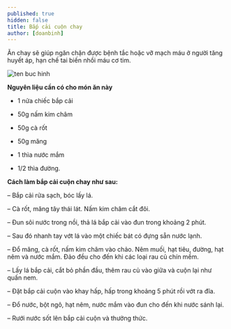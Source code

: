 ```yaml
---
published: true
hidden: false
title: Bắp cải cuộn chay
author: [doanbinh] 
---
```

Ăn chay sẽ giúp ngăn chặn được bệnh tắc hoặc vỡ mạch máu ở người tăng huyết áp, hạn chế tai biến nhồi máu cơ tim.

![ten buc hinh](https://media.cooky.vn/recipe/g2/11990/s800x500/recipe-cover-r11990.jpg "ten buc hinh")

**Nguyên liệu cần có cho món ăn này**

+ 1 nửa chiếc bắp cải

+ 50g nấm kim châm

+ 50g cà rốt

+ 50g măng

+ 1 thìa nước mắm

+ 1/2 thìa đường.

**Cách làm bắp cải cuộn chay như sau:**

– Bắp cải rửa sạch, bóc lấy lá.

– Cà rốt, măng tây thái lát. Nấm kim châm cắt đôi.

– Đun sôi nước trong nồi, thả lá bắp cải vào đun trong khoảng 2 phút.

– Sau đó nhanh tay vớt lá vào một chiếc bát có đựng sẵn nước lạnh.

– Đổ măng, cà rốt, nấm kim châm vào chảo. Nêm muối, hạt tiêu, đường, hạt nêm và nước mắm. Đảo đều cho đến khi các loại rau củ chín mềm.

– Lấy lá bắp cải, cắt bỏ phần đầu, thêm rau củ vào giữa và cuộn lại như quấn nem.

– Đặt bắp cải cuộn vào khay hấp, hấp trong khoảng 5 phút rồi vớt ra đĩa.

– Đổ nước, bột ngô, hạt nêm, nước mắm vào đun cho đến khi nước sánh lại.

– Rưới nước sốt lên bắp cải cuộn và thưởng thức.